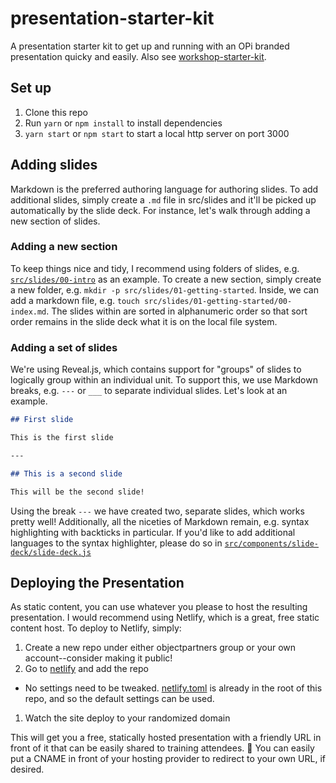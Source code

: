 # presentation-starter-kit

A presentation starter kit to get up and running with an OPi branded presentation quicky and easily. Also see [workshop-starter-kit][workshop-starter-kit].

## Set up

1.  Clone this repo
1.  Run `yarn` or `npm install` to install dependencies
1.  `yarn start` or `npm start` to start a local http server on port 3000

## Adding slides

Markdown is the preferred authoring language for authoring slides. To add additional slides, simply create a `.md` file in src/slides and it'll be picked up automatically by the slide deck. For instance, let's walk through adding a new section of slides.

### Adding a new section

To keep things nice and tidy, I recommend using folders of slides, e.g. [`src/slides/00-intro`](./src/slides/00-intro) as an example. To create a new section, simply create a new folder, e.g. `mkdir -p src/slides/01-getting-started`. Inside, we can add a markdown file, e.g. `touch src/slides/01-getting-started/00-index.md`. The slides within are sorted in alphanumeric order so that sort order remains in the slide deck what it is on the local file system.

### Adding a set of slides

We're using Reveal.js, which contains support for "groups" of slides to logically group within an individual unit. To support this, we use Markdown breaks, e.g. `---` or `___` to separate individual slides. Let's look at an example.

```md
## First slide

This is the first slide

---

## This is a second slide

This will be the second slide!
```

Using the break `---` we have created two, separate slides, which works pretty well! Additionally, all the niceties of Markdown remain, e.g. syntax highlighting with backticks in particular. If you'd like to add additional languages to the syntax highlighter, please do so in [`src/components/slide-deck/slide-deck.js`](./src/components/slide-deck/slide-deck.js)

## Deploying the Presentation

As static content, you can use whatever you please to host the resulting presentation. I would recommend using Netlify, which is a great, free static content host. To deploy to Netlify, simply:

1.  Create a new repo under either objectpartners group or your own account--consider making it public!
1.  Go to [netlify][netlify] and add the repo

* No settings need to be tweaked. [netlify.toml](./netlify.toml) is already in the root of this repo, and so the default settings can be used.

1.  Watch the site deploy to your randomized domain

This will get you a free, statically hosted presentation with a friendly URL in front of it that can be easily shared to training attendees. 🎉 You can easily put a CNAME in front of your hosting provider to redirect to your own URL, if desired.

[workshop-starter-kit]: https://github.com/objectpartners/TODO
[netlify]: https://netlify.com
